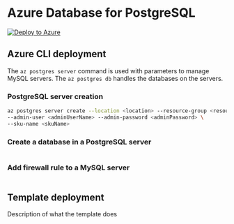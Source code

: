 # Azure Database for PostgreSQL

[![Deploy to Azure](http://azuredeploy.net/deploybutton.png)](https://portal.azure.com/#create/Microsoft.Template/uri/https%3A%2F%2Fraw.githubusercontent.com%2FCloudDirect%2FARMLab%2Fmaster%2Ftemplates%2FpostgreSQL%2Fazuredeploy.json)

## Azure CLI deployment

The `az postgres server` command is used with parameters to manage MySQL servers. The `az postgres db` handles the databases on the servers.

### PostgreSQL server creation

```bash
az postgres server create --location <location> --resource-group <resourceGroup> --name <serverName> \
--admin-user <adminUserName> --admin-password <adminPassword> \
--sku-name <skuName>
```

### Create a database in a PostgreSQL server

```bash
```

### Add firewall rule to a MySQL server

```bash
```

## Template deployment

Description of what the template does
